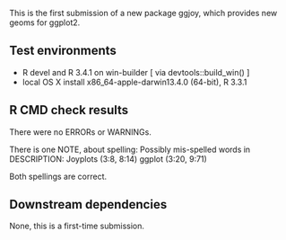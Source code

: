 This is the first submission of a new package ggjoy, which provides new geoms for ggplot2.

## Test environments
* R devel and R 3.4.1 on win-builder [ via devtools::build_win() ]
* local OS X install x86_64-apple-darwin13.4.0 (64-bit), R 3.3.1

## R CMD check results
There were no ERRORs or WARNINGs.

There is one NOTE, about spelling:
Possibly mis-spelled words in DESCRIPTION:
  Joyplots (3:8, 8:14)
  ggplot (3:20, 9:71)

Both spellings are correct.

## Downstream dependencies
None, this is a first-time submission.

